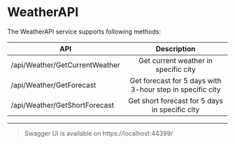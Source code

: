 # WeatherAPI

The WeatherAPI service supports following methods:
  
| API           | Description   |
| ------------- |:-------------:|
| /api/Weather/GetCurrentWeather| Get current weather in specific city |
| /api/Weather/GetForecast      | Get forecast for 5 days with 3-hour step in specific city      |
| /api/Weather/GetShortForecast | Get short forecast for 5 days in specific city      |

***

> Swagger UI is available on https://localhost:44399/
